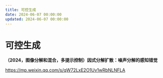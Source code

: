 ```yaml
---
title: 可控生成
date: 2024-06-07 00:00:00
updated: 2024-06-07 00:00:00
---
```



# 可控生成




**（2024，图像分解和混合，多提示控制）因式分解扩散：噪声分解的感知错觉**

https://mp.weixin.qq.com/s/qW72LxE2O1Uv1wRbNLNFLA
